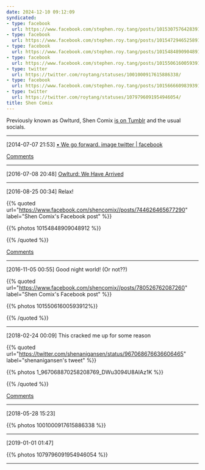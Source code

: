 ```yaml
---
date: 2024-12-10 09:12:09
syndicated:
- type: facebook
  url: https://www.facebook.com/stephen.roy.tang/posts/10153075764283912
- type: facebook
  url: https://www.facebook.com/stephen.roy.tang/posts/10154729465258912
- type: facebook
  url: https://www.facebook.com/stephen.roy.tang/posts/10154848909048912
- type: facebook
  url: https://www.facebook.com/stephen.roy.tang/posts/10155061600593912
- type: twitter
  url: https://twitter.com/roytang/statuses/1001000917615886338/
- type: facebook
  url: https://www.facebook.com/stephen.roy.tang/posts/10156666098393912
- type: twitter
  url: https://twitter.com/roytang/statuses/1079796091954946054/
title: Shen Comix
---
```


Previously known as Owlturd, Shen Comix [is on Tumblr](https://shencomix.tumblr.com/) and the usual socials.

---

<time id="10153075764283912">[2014-07-07 21:53] </time> [• We go forward. image twitter | facebook](https://shencomix.tumblr.com/post/91042216689/we-go-forward-image-twitter-facebook)

[Comments](#comment-08becc62-6a8f-456c-b5e1-671b5bb66308)

---

<time id="10154729465258912">[2016-07-08 20:48] </time> [Owlturd: We Have Arrived](https://shencomix.tumblr.com/post/147090507219/we-have-arrived-image-twitter-facebook)

---

<time id="10154848909048912">[2016-08-25 00:34] </time> Relax!

{{% quoted url="https://www.facebook.com/shencomix//posts/744626465677290" label="Shen Comix's Facebook post" %}}

{{% photos 10154848909048912 %}}

{{% /quoted %}}

[Comments](#comment-bfd80f15-daa1-4997-ba59-5a3a4ae34254)

---

<time id="10155061600593912">[2016-11-05 00:55] </time> Good night world! (Or not??)

{{% quoted url="https://www.facebook.com/shencomix//posts/780526762087260" label="Shen Comix's Facebook post" %}}

{{% photos 10155061600593912%}}

{{% /quoted %}}

---

<time id="967068870258208769">[2018-02-24 00:09] </time> This cracked me up for some reason 

{{% quoted url="https://twitter.com/shenanigansen/status/967068676636606465" label="shenanigansen's tweet" %}}

{{% photos 1_967068870258208769_DWu3094U8AIAz1K %}}

{{% /quoted %}}

[Comments](#comment-3ad0b6ac-29cc-4e8b-869e-5fcc81b0b63f)

---

<time id="1001000917615886338">[2018-05-28 15:23] </time> 

{{% photos 1001000917615886338 %}}

---

<time id="1079796091954946054">[2019-01-01 01:47] </time> 

{{% photos 1079796091954946054 %}}

---